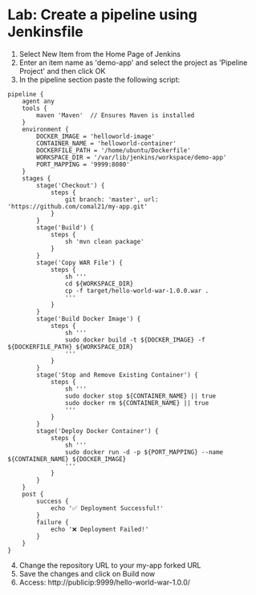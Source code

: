 # Lab: Create a pipeline using Jenkinsfile

1. Select New Item from the Home Page of Jenkins
2. Enter an item name as 'demo-app' and select the project as 'Pipeline Project' and then click OK
3. In the pipeline section paste the following script:
```
pipeline {
    agent any
    tools {
        maven 'Maven'  // Ensures Maven is installed
    }
    environment {
        DOCKER_IMAGE = 'helloworld-image'
        CONTAINER_NAME = 'helloworld-container'
        DOCKERFILE_PATH = '/home/ubuntu/Dockerfile'
        WORKSPACE_DIR = '/var/lib/jenkins/workspace/demo-app'
        PORT_MAPPING = '9999:8080'
    }
    stages {
        stage('Checkout') {
            steps {
                git branch: 'master', url: 'https://github.com/comal21/my-app.git'
            }
        }
        stage('Build') {
            steps {
                sh 'mvn clean package'
            }
        }
        stage('Copy WAR File') {
            steps {
                sh '''
                cd ${WORKSPACE_DIR}
                cp -f target/hello-world-war-1.0.0.war .
                '''
            }
        }
        stage('Build Docker Image') {
            steps {
                sh '''
                sudo docker build -t ${DOCKER_IMAGE} -f ${DOCKERFILE_PATH} ${WORKSPACE_DIR}
                '''
            }
        }
        stage('Stop and Remove Existing Container') {
            steps {
                sh '''
                sudo docker stop ${CONTAINER_NAME} || true
                sudo docker rm ${CONTAINER_NAME} || true
                '''
            }
        }
        stage('Deploy Docker Container') {
            steps {
                sh '''
                sudo docker run -d -p ${PORT_MAPPING} --name ${CONTAINER_NAME} ${DOCKER_IMAGE}
                '''
            }
        }
    }
    post {
        success {
            echo '✅ Deployment Successful!'
        }
        failure {
            echo '❌ Deployment Failed!'
        }
    }
}
```
4. Change the repository URL to your my-app forked URL
5. Save the changes and click on Build now
6. Access: http://publicip:9999/hello-world-war-1.0.0/
